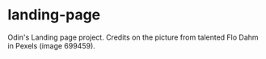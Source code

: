 # landing-page
Odin's Landing page project. 
Credits on the picture from talented Flo Dahm in Pexels (image 699459).
